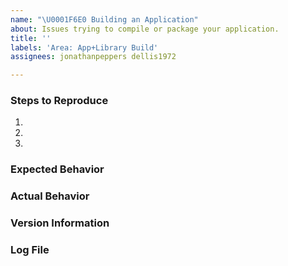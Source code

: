 ```yaml
---
name: "\U0001F6E0 Building an Application"
about: Issues trying to compile or package your application.
title: ''
labels: 'Area: App+Library Build'
assignees: jonathanpeppers dellis1972

---
```


### Steps to Reproduce

1. 
2. 
3. 

<!--
If you have a repro project, you may drag & drop the .zip/etc. onto the issue editor to attach it.
-->

### Expected Behavior

### Actual Behavior

### Version Information

<!--
1. On macOS and within Visual Studio, select Visual Studio > About Visual Studio, then click the Show Details button, then click the Copy Information button.

2. Paste below this comment block.
-->

### Log File

<!--
1. Within Visual Studio:
    a. Click **Tools** > **SDK Command Prompt** on macOS or
       **Tools** > **Android** > **Android Adb Command Prompt** on Windows
    b. On macOS, in the launched `Terminal.app` window, run:

            adb logcat -d | pbcopy

       On Windows, in the launched `cmd.exe` window, run:

            adb logcat -d | clip

2. Paste below this comment block
-->



<!--
Switch to the "Preview" tab to ensure your issue renders correctly.
-->
